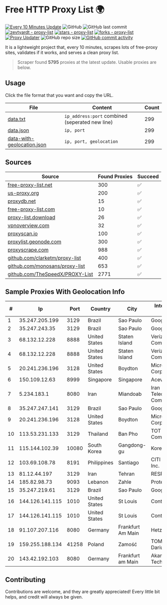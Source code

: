 
# Free HTTP Proxy List 🌍

[![Every 10 Minutes Update](https://github.com/mertguvencli/http-proxy-list/actions/workflows/main.yml/badge.svg?branch=main)](https://github.com/mertguvencli/http-proxy-list/actions/workflows/main.yml)
![GitHub](https://img.shields.io/github/license/mertguvencli/http-proxy-list)
![GitHub last commit](https://img.shields.io/github/last-commit/mertguvencli/http-proxy-list)
[![zevtyardt - proxy-list](https://img.shields.io/static/v1?label=zevtyardt&message=proxy-list&color=blue&logo=github)](https://github.com/zevtyardt/proxy-list "Go to GitHub repo")
[![stars - proxy-list](https://img.shields.io/github/stars/zevtyardt/proxy-list?style=social)](https://github.com/zevtyardt/proxy-list)
[![forks - proxy-list](https://img.shields.io/github/forks/zevtyardt/proxy-list?style=social)](https://github.com/zevtyardt/proxy-list)
[![Proxy Updater](https://github.com/zevtyardt/proxy-list/workflows/Proxy%20Updater/badge.svg)](https://github.com/zevtyardt/proxy-list/actions?query=workflow:"Proxy+Updater")
![GitHub repo size](https://img.shields.io/github/repo-size/zevtyardt/proxy-list)
[![GitHub commit activity](https://img.shields.io/github/commit-activity/m/zevtyardt/proxy-list?logo=commits)](https://github.com/zevtyardt/proxy-list/commits/main)

It is a lightweight project that, every 10 minutes, scrapes lots of free-proxy sites, validates if it works, and serves a clean proxy list.

> Scraper found **5795** proxies at the latest update. Usable proxies are below.

## Usage

Click the file format that you want and copy the URL.

|File|Content|Count|
|----|-------|-----|
|[data.txt](https://raw.githubusercontent.com/mertguvencli/http-proxy-list/main/proxy-list/data.txt)|`ip_address:port` combined (seperated new line)|299|
|[data.json](https://raw.githubusercontent.com/mertguvencli/http-proxy-list/main/proxy-list/data.json)|`ip, port`|299|
|[data-with-geolocation.json](https://raw.githubusercontent.com/mertguvencli/http-proxy-list/main/proxy-list/data-with-geolocation.json)|`ip, port, geolocation`|299|

## Sources

|Source|Found Proxies|Succeed|
|------|-------------|-------|
|[free-proxy-list.net](https://free-proxy-list.net)|300|✅|
|[us-proxy.org](https://www.us-proxy.org)|200|✅|
|[proxydb.net](http://proxydb.net)|15|✅|
|[free-proxy-list.com](https://free-proxy-list.com/?page=&port=&type%5B%5D=http&type%5B%5D=https&up_time=0&search=Search)|10|✅|
|[proxy-list.download](https://www.proxy-list.download/HTTP)|26|✅|
|[vpnoverview.com](https://vpnoverview.com/privacy/anonymous-browsing/free-proxy-servers)|32|✅|
|[proxyscan.io](https://www.proxyscan.io)|100|✅|
|[proxylist.geonode.com](https://proxylist.geonode.com/api/proxy-list?limit=300&page=1&sort_by=lastChecked&sort_type=desc&protocols=http,https)|300|✅|
|[proxyscrape.com](https://api.proxyscrape.com/v2/?request=displayproxies&protocol=http&timeout=10000&country=all&ssl=all&anonymity=all)|988|✅|
|[github.com/clarketm/proxy-list](https://raw.githubusercontent.com/clarketm/proxy-list/master/proxy-list-raw.txt)|400|✅|
|[github.com/monosans/proxy-list](https://raw.githubusercontent.com/monosans/proxy-list/main/proxies/http.txt)|653|✅|
|[github.com/TheSpeedX/PROXY-List](https://raw.githubusercontent.com/TheSpeedX/PROXY-List/master/http.txt)|2771|✅|


## Sample Proxies With Geolocation Info

|#|Ip|Port|Country|City|Internet Service Provider|
|-|--|----|-------|----|-------------------------|
|1|35.247.205.199|3129|Brazil|Sao Paulo|Google LLC|
|2|35.247.243.35|3129|Brazil|Sao Paulo|Google LLC|
|3|68.132.12.228|8888|United States|Staten Island|Verizon Communications|
|4|68.132.12.228|8888|United States|Staten Island|Verizon Communications|
|5|20.241.236.196|3128|United States|Boydton|Microsoft Corporation|
|6|150.109.12.63|8999|Singapore|Singapore|Aceville Pte.ltd|
|7|5.234.183.1|8080|Iran|Miandoab|Iran Telecommunication Company PJS|
|8|35.247.247.141|3129|Brazil|Sao Paulo|Google LLC|
|9|20.241.236.196|3128|United States|Boydton|Microsoft Corporation|
|10|113.53.231.133|3129|Thailand|Ban Pho|TOT Public Company Limited|
|11|115.144.102.39|10080|South Korea|Gangdong-gu|Korea Telecom|
|12|103.69.108.78|8191|Philippines|Santiago|CITI Cableworld Inc.|
|13|81.12.44.197|3129|Iran|Tehran|RESPINA Networks|
|14|185.82.98.73|9093|Lebanon|Zahle|Protected|
|15|35.247.219.61|3129|Brazil|Sao Paulo|Google LLC|
|16|144.126.141.115|1010|United States|St Louis|Contabo Inc.|
|17|144.126.141.115|1010|United States|St Louis|Contabo Inc.|
|18|91.107.207.116|8080|Germany|Frankfurt Am Main|Hetzner Online AG|
|19|159.255.188.134|41258|Poland|Zamość|TOM-NET s.c. Dariusz Koper|
|20|143.42.192.103|8080|Germany|Frankfurt am Main|Akamai Technologies, Inc.|



## Contributing

Contributions are welcome, and they are greatly appreciated! Every
little bit helps, and credit will always be given.

